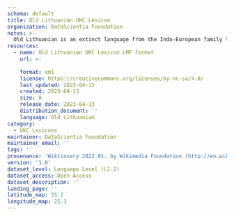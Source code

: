 ```yaml
---
schema: default
title: Old Lithuanian UKC Lexicon
organization: DataScientia Foundation
notes: >-
  Old Lithuanian is an extinct language from the Indo-European family that used to be spoken in Eurasia. The UKC Lexicon of Old Lithuanian is represented as a lexico-semantic network. It consists of words, word senses, synsets, as well as sense-level and synset-level relationships
resources:
  - name: Old Lithuanian UKC Lexicon LMF format
    url: >-
      
    format: xml
    license: https://creativecommons.org/licenses/by-nc-sa/4.0/
    last_updated: 2023-04-13
    created: 2023-04-13
    size: 0
    release_date: 2023-04-13
    distribution_document: ''
    language: Old Lithuanian
category:
  - UKC Lexicons
maintainer: DataScientia Foundation
maintainer_email: ''
tags: ''
provenance: 'Wiktionary 2022.01. by Wikimedia Foundation (http://en.wiktionary.org); Princeton WordNet 2.1 by Princeton University (https://wordnet.princeton.edu)'
version: '1.0'
dataset_level: Language Level (L1-2)
dataset_access: Open Access
dataset_description: ''
landing_page: ''
latitude_map: 55.2
longitude_map: 25.3
---
```

